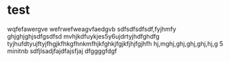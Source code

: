 # test
wqfefawergve
wefrwefweagvfaedgvb
 sdfsdfsdfsdf,fyjhmfy
ghjghjghjsdfgsdfsd
mvhjkdfuykjes5y6ujdrtyjhdfghdfg
tyjhufdtyujftyjfhgjkfhkgfhnkmfhjkfghkjfgjkfjhjfgjhfh
hj,mghj,ghj,ghj,ghj,hj,g
5 minitnb sdfjlsadjfajdfajsfjaj
dfggggfdgf
